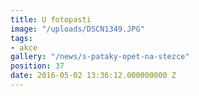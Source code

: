 ```yaml
---
title: U fotopasti
image: "/uploads/DSCN1349.JPG"
tags:
- akce
gallery: "/news/s-pataky-opet-na-stezce"
position: 37
date: 2016-05-02 13:36:12.000000000 Z
---
```

